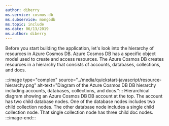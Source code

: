 ```yaml
---
author: diberry
ms.service: cosmos-db
ms.subservice: mongodb
ms.topic: include
ms.date: 06/13/2019
ms.author: diberry
---
```

Before you start building the application, let's look into the hierarchy of resources in Azure Cosmos DB. Azure Cosmos DB has a specific object model used to create and access resources. The Azure Cosmos DB creates resources in a hierarchy that consists of accounts, databases, collections, and docs.

:::image type="complex" source="../media/quickstart-javascript/resource-hierarchy.png" alt-text="Diagram of the Azure Cosmos DB DB hierarchy including accounts, databases, collections, and docs.":::
    Hierarchical diagram showing an Azure Cosmos DB DB account at the top. The account has two child database nodes. One of the database nodes includes two child collection nodes. The other database node includes a single child collection node. That single collection node has three child doc nodes.
:::image-end:::